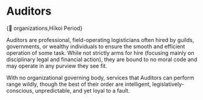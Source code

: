 # Auditors

{🤝 organizations,Hīkoi Period}

Auditors are professional, field-operating logisticians often hired by guilds, governments, or wealthy individuals to ensure the smooth and efficient operation of some task. While not strictly arms for hire (focusing mainly on disciplinary legal and financial action), they are bound to no moral code and may operate in any purview they see fit.

With no organizational governing body, services that Auditors can perform range wildly, though the best of their order are intelligent, legislatively-conscious, unpredictable, and yet loyal to a fault.
